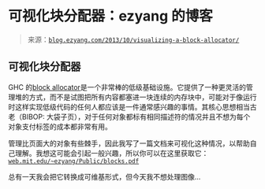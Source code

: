 <!--yml

category: 未分类

date: 2024-07-01 18:17:16

-->

# 可视化块分配器：ezyang 的博客

> 来源：[`blog.ezyang.com/2013/10/visualizing-a-block-allocator/`](http://blog.ezyang.com/2013/10/visualizing-a-block-allocator/)

## 可视化块分配器

GHC 的[block allocator](http://ghc.haskell.org/trac/ghc/wiki/Commentary/Rts/Storage/BlockAlloc)是一个非常棒的低级基础设施。它提供了一种更灵活的管理堆的方式，而不是试图把所有内容都塞进一块连续的内存块中，可能对于像运行时这样实现低级代码的任何人都应该是一件通常感兴趣的事情。其核心思想相当古老（BIBOP: 大袋子页），对于任何对象都标有相同描述符的情况并且不想为每个对象支付标签的成本都非常有用。

管理比页面大的对象有些棘手，因此我写了一篇文档来可视化这种情况，以帮助自己理解。我想这可能会引起一般兴趣，所以你可以在这里获取它：[`web.mit.edu/~ezyang/Public/blocks.pdf`](http://web.mit.edu/~ezyang/Public/blocks.pdf)

总有一天我会把它转换成可维基形式，但今天我不想处理图像...
